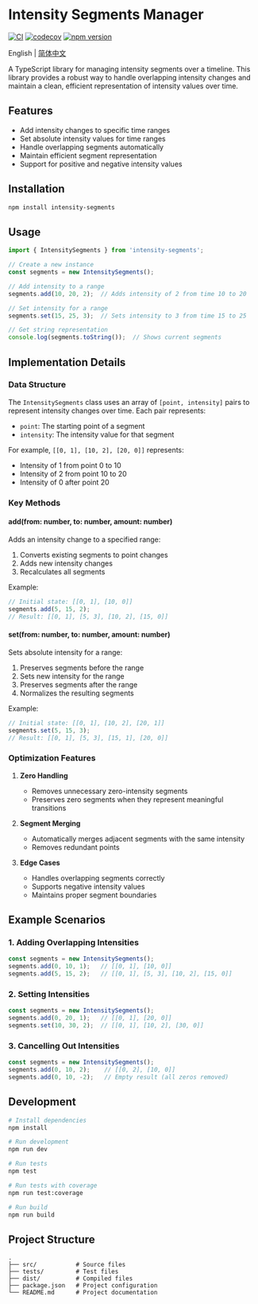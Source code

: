 # Intensity Segments Manager

[![CI](https://github.com/h1bomb/intensity-segments/actions/workflows/ci.yml/badge.svg)](https://github.com/h1bomb/intensity-segments/actions/workflows/ci.yml)
[![codecov](https://codecov.io/github/h1bomb/intensity-segments/graph/badge.svg?token=1DP6kKsrGG)](https://codecov.io/github/h1bomb/intensity-segments)
[![npm version](https://badge.fury.io/js/intensity-segments.svg)](https://badge.fury.io/js/intensity-segments)

English | [简体中文](./README.zh-CN.md)

A TypeScript library for managing intensity segments over a timeline. This library provides a robust way to handle overlapping intensity changes and maintain a clean, efficient representation of intensity values over time.

## Features

- Add intensity changes to specific time ranges
- Set absolute intensity values for time ranges
- Handle overlapping segments automatically
- Maintain efficient segment representation
- Support for positive and negative intensity values

## Installation

```bash
npm install intensity-segments
```

## Usage

```typescript
import { IntensitySegments } from 'intensity-segments';

// Create a new instance
const segments = new IntensitySegments();

// Add intensity to a range
segments.add(10, 20, 2);  // Adds intensity of 2 from time 10 to 20

// Set intensity for a range
segments.set(15, 25, 3);  // Sets intensity to 3 from time 15 to 25

// Get string representation
console.log(segments.toString());  // Shows current segments
```

## Implementation Details

### Data Structure

The `IntensitySegments` class uses an array of `[point, intensity]` pairs to represent intensity changes over time. Each pair represents:
- `point`: The starting point of a segment
- `intensity`: The intensity value for that segment

For example, `[[0, 1], [10, 2], [20, 0]]` represents:
- Intensity of 1 from point 0 to 10
- Intensity of 2 from point 10 to 20
- Intensity of 0 after point 20

### Key Methods

#### add(from: number, to: number, amount: number)

Adds an intensity change to a specified range:
1. Converts existing segments to point changes
2. Adds new intensity changes
3. Recalculates all segments

Example:
```typescript
// Initial state: [[0, 1], [10, 0]]
segments.add(5, 15, 2);
// Result: [[0, 1], [5, 3], [10, 2], [15, 0]]
```

#### set(from: number, to: number, amount: number)

Sets absolute intensity for a range:
1. Preserves segments before the range
2. Sets new intensity for the range
3. Preserves segments after the range
4. Normalizes the resulting segments

Example:
```typescript
// Initial state: [[0, 1], [10, 2], [20, 1]]
segments.set(5, 15, 3);
// Result: [[0, 1], [5, 3], [15, 1], [20, 0]]
```

### Optimization Features

1. **Zero Handling**
   - Removes unnecessary zero-intensity segments
   - Preserves zero segments when they represent meaningful transitions

2. **Segment Merging**
   - Automatically merges adjacent segments with the same intensity
   - Removes redundant points

3. **Edge Cases**
   - Handles overlapping segments correctly
   - Supports negative intensity values
   - Maintains proper segment boundaries

## Example Scenarios

### 1. Adding Overlapping Intensities

```typescript
const segments = new IntensitySegments();
segments.add(0, 10, 1);   // [[0, 1], [10, 0]]
segments.add(5, 15, 2);   // [[0, 1], [5, 3], [10, 2], [15, 0]]
```

### 2. Setting Intensities

```typescript
const segments = new IntensitySegments();
segments.add(0, 20, 1);   // [[0, 1], [20, 0]]
segments.set(10, 30, 2);  // [[0, 1], [10, 2], [30, 0]]
```

### 3. Cancelling Out Intensities

```typescript
const segments = new IntensitySegments();
segments.add(0, 10, 2);    // [[0, 2], [10, 0]]
segments.add(0, 10, -2);   // Empty result (all zeros removed)
```




## Development

```bash
# Install dependencies
npm install

# Run development
npm run dev

# Run tests
npm test

# Run tests with coverage
npm run test:coverage

# Run build
npm run build
```

## Project Structure

```
.
├── src/           # Source files
├── tests/         # Test files
├── dist/          # Compiled files
├── package.json   # Project configuration
└── README.md      # Project documentation